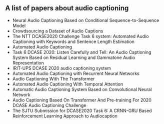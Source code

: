 <h2> A list of papers about audio captioning</h2>

<ul>

     
          
             

 <li><a target="_blank" href="https://github.com/manjunath5496/A-list-of-papers-about-audio-captioning/blob/master/au(1).pdf" style="text-decoration:none;">Neural Audio Captioning Based on Conditional Sequence-to-Sequence Model</a></li>

 <li><a target="_blank" href="https://github.com/manjunath5496/A-list-of-papers-about-audio-captioning/blob/master/au(2).pdf" style="text-decoration:none;">Crowdsourcing a Dataset of Audio Captions</a></li>

<li><a target="_blank" href="https://github.com/manjunath5496/A-list-of-papers-about-audio-captioning/blob/master/au(3).pdf" style="text-decoration:none;">The NTT DCASE2020 Challenge Task 6 system: Automated Audio Captioning with Keywords and Sentence Length Estimation</a></li>
 <li><a target="_blank" href="https://github.com/manjunath5496/A-list-of-papers-about-audio-captioning/blob/master/au(4).pdf" style="text-decoration:none;">Automated Audio Captioning</a></li>                              
<li><a target="_blank" href="https://github.com/manjunath5496/A-list-of-papers-about-audio-captioning/blob/master/au(5).pdf" style="text-decoration:none;">Task 6 DCASE 2020: Listen Carefully and Tell: An Audio Captioning System Based on Residual Learning and Gammatone Audio Representation</a></li>
<li><a target="_blank" href="https://github.com/manjunath5496/A-list-of-papers-about-audio-captioning/blob/master/au(6).pdf" style="text-decoration:none;">IRIT-UPS DCASE 2020 audio captioning system</a></li>
 <li><a target="_blank" href="https://github.com/manjunath5496/A-list-of-papers-about-audio-captioning/blob/master/au(7).pdf" style="text-decoration:none;">
Automated Audio Captioning with Recurrent Neural Networks</a></li>

 <li><a target="_blank" href="https://github.com/manjunath5496/A-list-of-papers-about-audio-captioning/blob/master/au(8).pdf" style="text-decoration:none;"> Audio Captioning With The Transformer</a></li>
   <li><a target="_blank" href="https://github.com/manjunath5496/A-list-of-papers-about-audio-captioning/blob/master/au(9).pdf" style="text-decoration:none;">Automated Audio Captioning With Temporal Attention</a></li>
  
   
 <li><a target="_blank" href="https://github.com/manjunath5496/A-list-of-papers-about-audio-captioning/blob/master/au(10).pdf" style="text-decoration:none;">Automatic Audio Captioning System Based on Convolutional Neural Network</a></li>                              
<li><a target="_blank" href="https://github.com/manjunath5496/A-list-of-papers-about-audio-captioning/blob/master/au(11).pdf" style="text-decoration:none;">Audio Captioning Based On Transformer And Pre-training For 2020 DCASE Audio Captioning Challenge</a></li>
<li><a target="_blank" href="https://github.com/manjunath5496/A-list-of-papers-about-audio-captioning/blob/master/au(12).pdf" style="text-decoration:none;">The SJTU Submission for DCASE2020 Task 6: A CRNN-GRU Based Reinforcement Learning Approach to Audiocaption</a></li>
</ul>
